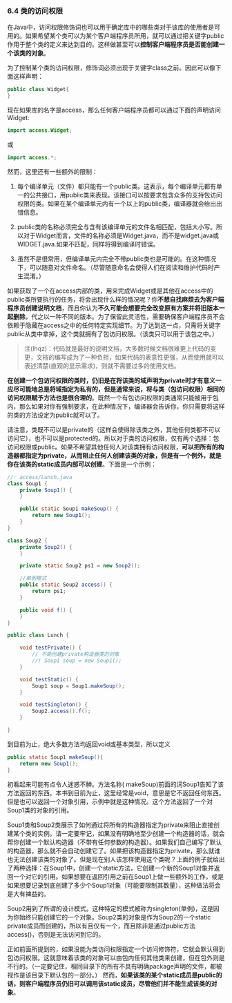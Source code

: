 ### 6.4 类的访问权限
在Java中，访问权限修饰词也可以用于确定库中的哪些类对于该库的使用者是可用的。如果希望某个类可以为某个客户端程序员所用，就可以通过把关键字public作用于整个类的定义来达到目的。这样做甚至可以**控制客户端程序员是否能创建一个该类的对象**。

为了控制某个类的访问权限，修饰词必须出现于关键字class之前。因此可以像下面这样声明：

```java
public class Widget{
}
```
现在如果库的名字是access，那么任何客户端程序员都可以通过下面的声明访问Widget:
```java
import access.Widget;
```
或
```java
import access.*;
```
然而，这里还有一些额外的限制：

1. 每个编译单元（文件）都只能有一个public类。这表示，每个编译单元都有单一的公共接口，用public类来表现。该接口可以按要求包含众多的支持包访问权限的类。如果在某个编译单元内有一个以上的public类，编译器就会绐出出错信息。

2. public类的名称必须完全与含有该编译单元的文件名相匹配，包括大小写。所以对于Widget而言，文件的名称必须是Widget.java，而不是widget.java或WIDGET.java.如果不匹配，同样将得到编译时错误。

3. 虽然不是很常用，但编译单元内完全不带public类也是可能的。在这种情况下，可以随意对文件命名。（尽管随意命名会使得人们在阅读和维护代码时产生混淆。）

如果获取了一个在access内部的类，用来完成Widget或是其他在access中的public类所要执行的任务，将会出现什么样的情况呢？你**不想自找麻烦去为客户端程序员创建说明文档**，而且你认为**不久可能会想要完全改变原有方案并将旧版本一起删除**，代之以一种不同的版本。为了保留此灵活性，需要确保客户端程序员不会依赖于隐藏在access之中的任何特定实现细节。为了达到这一点，只需将关键字public从类中拿掉，这个类就拥有了包访问权限。（该类只可以用于该包之中。）

> 注(lhqz)：代码就是最好的说明文档，大多数时候文档很难更上代码的变更，文档的编写成为了一种负担，如果代码的表意性更强，从而使用就可以表述清楚(直观的显示需求)，则就不需要过多的使用文档。

**在创建一个包访问权限的类时，仍旧是在将该类的域声明为private时才有意义一应尽可能地总是将域指定为私有的，但是通常来说，将与类（包访问权限）相同的访问权限赋予方法也是很合理的**。既然一个有包访问权限的类通常只能被用于包内，那么如果对你有强制要求，在此种情况下，编译器会告诉你，你只需要将这样的类的方法设定为public就可以了。

请注意，类既不可以是private的（这样会使得除该类之外，其他任何类都不可以访问它），也不可以是protected的。所以对于类的访问权限，仅有两个选择：包访问权限或public。如果不希望其他任何人对该类拥有访问权限，**可以把所有的构造器都指定为private，从而阻止任何人创建该类的对象，但是有一个例外，就是你在该类的static成员内部可以创建**。下面是一个示例：

```java
//: access/Lunch.java
class Soup1 {
    private Soup1() {
    }

    public static Soup1 makeSoup() {
        return new Soup1();
    }
}

class Soup2 {
    private Soup2() {
    }

    private static Soup2 ps1 = new Soup2();

    //单例模式
    public static Soup2 access() {
        return ps1;
    }

    public void f() {
    }
}

public class Lunch {

    void testPrivate() {
        // 不能创建private构造器类的对象
        //! Soup1 soup = new Soup1();
    }

    void testStatic() {
        Soup1 soup = Soup1.makeSoup();
    }

    void testSingleton() {
        Soup2.access().f();
    }

}
```
到目前为止，绝大多数方法均返回void或基本类型，所以定义
```java
public static Soup1 makeSoup(){
    return new Soup1();
}
```
初看起来可能有点令人迷惑不觯。方法名称( makeSoup)前面的词Soup1告知了该方法返回的东西。本书到目前为止，这里经常是void，意思是它不返回任何东西。但是也可以返回一个对象引用，示例中就是这种情况。这个方法返回了一个对Soup1类的对象的引用。

Soup1类和Soup2类展示了如何通过将所有的构造器指定为private来阻止直接创建某个类的实例。请一定要牢记，如果没有明确地至少创建一个构造器的话，就会帮你创建一个默认构造器（不带有任何参数的构造器）。如果我们自己编写了默认的构造器，那么就不会自动创建它了。如果把该构造器指定为private，那么就谁也无法创建该类的对象了。但是现在别人该怎样使用这个类呢？上面的例子就给出了两种选择：在Soup1中，创建一个static方法，它创建一个新的Soup1对象并返回一个对它的引用。如果想要在返回引用之前在Soup1上做一些额外的工作，或是如果想要记录到底创建了多少个Soup1对象（可能要限制其数量），这种做法将会是大有裨益的。

Soup2用到了所谓的设计模式。这种特定的模式被称为singleton(单例)，这是因为你始终只能创建它的一个对象。Soup2类的对象是作为Soup2的一个static private成员而创建的，所以有且仅有一个，而且除非是通过public方法access()，否则是无法访问到它的。

正如前面所提到的，如果没能为类访问权限指定一个访问修饰符，它就会默认得到包访问权限。这就意味着该类的对象可以由包内任何其他类来创建，但在包外则是不行的。（一定要记住，相同目录下的所有不具有明确package声明的文件，都被视作是该目录下默认包的一部分。） 然而，**如果该类的某个static成员是public的话，则客户端程序员仍旧可以调用该static成员，尽管他们并不能生成该类的对象**。